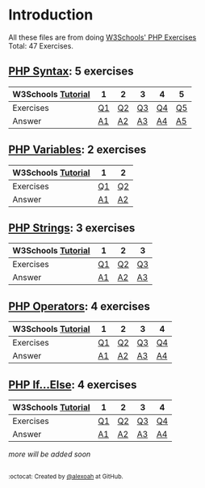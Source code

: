 # Introduction
All these files are from doing [W3Schools' PHP Exercises](https://www.w3schools.com/php/exercise.asp)  
Total: 47 Exercises.

## [PHP Syntax](./PHP-Syntax): 5 exercises
| W3Schools [Tutorial](https://www.w3schools.com/php/php_syntax.asp) | 1 | 2 | 3 | 4 | 5 |
| --- | --- | --- | --- | --- | --- |
| Exercises | [Q1](https://www.w3schools.com/php/exercise.asp?filename=exercise_syntax1) | [Q2](https://www.w3schools.com/php/exercise.asp?filename=exercise_syntax2) | [Q3](https://www.w3schools.com/php/exercise.asp?filename=exercise_syntax3) | [Q4](https://www.w3schools.com/php/exercise.asp?filename=exercise_syntax4) | [Q5](https://www.w3schools.com/php/exercise.asp?filename=exercise_syntax5) |
| Answer | [A1](./PHP-Syntax/phpSyntaxE1.php) | [A2](./PHP-Syntax/phpSyntaxE2.php) | [A3](./PHP-Syntax/phpSyntaxE3.php) | [A4](./PHP-Syntax/phpSyntaxE4.php) | [A5](./PHP-Syntax/phpSyntaxE5.php) |

## [PHP Variables](./PHP-Variables): 2 exercises
| W3Schools [Tutorial](https://www.w3schools.com/php/php_variables.asp) | 1 | 2 |
| --- | --- | --- |
| Exercises | [Q1](https://www.w3schools.com/php/exercise.asp?filename=exercise_variables1) | [Q2](https://www.w3schools.com/php/exercise.asp?filename=exercise_variables2) |
| Answer | [A1](./PHP-Variables/phpVariablesE1.php) | [A2](./PHP-Variables/phpVariablesE2.php) |

## [PHP Strings](./PHP-Strings): 3 exercises
| W3Schools [Tutorial](https://www.w3schools.com/php/php_string.asp) | 1 | 2 | 3 |
| --- | --- | --- | --- |
| Exercises | [Q1](https://www.w3schools.com/php/exercise.asp?filename=exercise_strings1) | [Q2](https://www.w3schools.com/php/exercise.asp?filename=exercise_strings2) | [Q3](https://www.w3schools.com/php/exercise.asp?filename=exercise_strings3) |
| Answer | [A1](./PHP-Strings/phpStringsE1.php) | [A2](./PHP-Strings/phpStringsE2.php) | [A3](./PHP-Strings/phpStringsE3.php) |

## [PHP Operators](./PHP-Operators): 4 exercises
| W3Schools [Tutorial](https://www.w3schools.com/php/php_operators.asp) | 1 | 2 | 3 | 4 |
| --- | --- | --- | --- | --- |
| Exercises | [Q1](https://www.w3schools.com/php/exercise.asp?filename=exercise_operators1) | [Q2](https://www.w3schools.com/php/exercise.asp?filename=exercise_operators2) | [Q3](https://www.w3schools.com/php/exercise.asp?filename=exercise_operators3) | [Q4](https://www.w3schools.com/php/exercise.asp?filename=exercise_operators4) |
| Answer | [A1](./PHP-Operators/phpOperatorsE1.php) | [A2](./PHP-Operators/phpOperatorsE2.php) | [A3](./PHP-Operators/phpOperatorsE3.php) | [A4](./PHP-Operators/phpOperatorsE4.php) |

## [PHP If...Else](./PHP-IfElse): 4 exercises
| W3Schools [Tutorial](https://www.w3schools.com/php/php_if_else.asp) | 1 | 2 | 3 | 4 |
| --- | --- | --- | --- | --- |
| Exercises | [Q1](https://www.w3schools.com/php/exercise.asp?filename=exercise_ifelse1) | [Q2](https://www.w3schools.com/php/exercise.asp?filename=exercise_ifelse2) | [Q3](https://www.w3schools.com/php/exercise.asp?filename=exercise_ifelse3) | [Q4](https://www.w3schools.com/php/exercise.asp?filename=exercise_ifelse4) |
| Answer | [A1](./PHP-IfElse/phpIfElseE1.php) | [A2](./PHP-IfElse/phpIfElseE2.php) | [A3](./PHP-IfElse/phpIfElseE3.php) | [A4](./PHP-IfElse/phpIfElseE4.php) |


*more will be added soon*

##
<sup>:octocat: Created by [@alexoah](http://github.com/alexoah) at GitHub.</sup>